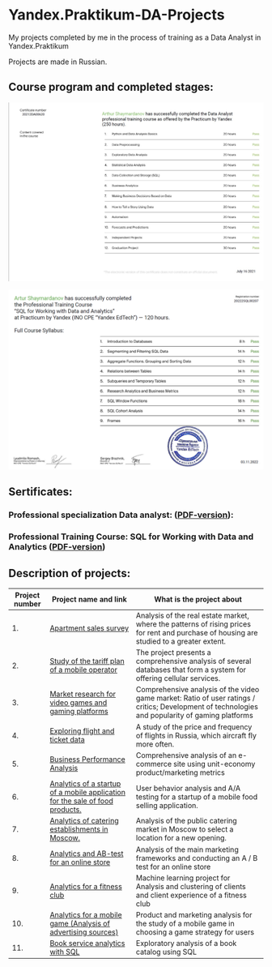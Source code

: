 # Yandex.Praktikum-DA-Projects
My projects completed by me in the process of training as a Data Analyst in Yandex.Praktikum

Projects are made in Russian.

## Course program and completed stages:
![Course program and completed stages](/sert_DA.jpg)

![Course program and completed stages](/sert_SQL.png)

## Sertificates:

### Professional specialization Data analyst: ([PDF-version](certificate/sert_SQL_YP.pdf)):

### Professional Training Course: SQL for Working with Data and Analytics ([PDF-version](certificate/sert_SQL_YP.pdf))

## Description of projects:
| Project number| Project name and link | What is the project about                                                     |
|---------------|-------------------|------------------------------------------------------------------|
|1.             | [Apartment sales survey](https://nbviewer.org/github/Gobberz/Yandex.Praktikum-DA-Projects/blob/main/Apartment%20sales%20survey/Apartment%20sales%20survey.ipynb)|Analysis of the real estate market, where the patterns of rising prices for rent and purchase of housing are studied to a greater extent.
|2.             | [Study of the tariff plan of a mobile operator](https://nbviewer.org/github/Gobberz/Yandex.Praktikum-DA-Projects/blob/main/Study%20of%20the%20tariff%20plan%20of%20a%20mobile%20operator/Study%20of%20the%20tariff%20plan%20of%20a%20mobile%20operator.ipynb) |The project presents a comprehensive analysis of several databases that form a system for offering cellular services.
|3.             | [Market research for video games and gaming platforms](https://nbviewer.org/github/Gobberz/Yandex.Praktikum-DA-Projects/blob/main/Market%20research%20for%20video%20games%20and%20gaming%20platforms/Market%20research%20for%20video%20games%20and%20gaming%20platforms.ipynb)|Comprehensive analysis of the video game market: Ratio of user ratings / critics; Development of technologies and popularity of gaming platforms
|4.             |[Exploring flight and ticket data](https://nbviewer.org/github/Gobberz/Yandex.Praktikum-DA-Projects/blob/main/Exploring%20flight%20and%20ticket%20data/Exploring%20flight%20and%20ticket%20data.ipynb)|A study of the price and frequency of flights in Russia, which aircraft fly more often.
|5.             | [Business Performance Analysis](https://nbviewer.org/github/Gobberz/Yandex.Praktikum-DA-Projects/blob/main/Business%20Performance%20Analysis/Business%20Performance%20Analysis.ipynb)| Comprehensive analysis of an e-commerce site using unit-economy product/marketing metrics
|6.             | [Analytics of a startup of a mobile application for the sale of food products.](https://nbviewer.org/github/Gobberz/Yandex.Praktikum-DA-Projects/blob/main/Analytics%20of%20a%20startup%20of%20a%20mobile%20application%20for%20the%20sale%20of%20food%20products./Analytics%20of%20a%20startup%20of%20a%20mobile%20application%20for%20the%20sale%20of%20food%20products..ipynb)| User behavior analysis and A/A testing for a startup of a mobile food selling application.
|7.             | [Analytics of catering establishments in Moscow.](https://nbviewer.org/github/Gobberz/Yandex.Praktikum-DA-Projects/blob/main/Analytics%20of%20catering%20establishments%20in%20Moscow./Analytics%20of%20catering%20establishments%20in%20Moscow..ipynb)| Analysis of the public catering market in Moscow to select a location for a new opening.
|8.             |[Analytics and AB-test for an online store](https://nbviewer.org/github/Gobberz/Yandex.Praktikum-DA-Projects/blob/main/Analytics%20and%20AB-test%20for%20an%20online%20store/Analytics%20and%20AB-test%20for%20an%20online%20store.ipynb)|Analysis of the main marketing frameworks and conducting an A / B test for an online store
|9.             |[Analytics for a fitness club](https://nbviewer.org/github/Gobberz/Yandex.Praktikum-DA-Projects/blob/main/Analytics%20for%20a%20fitness%20club/Analytics%20for%20a%20fitness%20club.ipynb)| Machine learning project for Analysis and clustering of clients and client experience of a fitness club
|10.            |[Analytics for a mobile game (Analysis of advertising sources)](https://nbviewer.org/github/Gobberz/Yandex.Praktikum-DA-Projects/blob/main/Analytics%20for%20a%20mobile%20game%20%28Analysis%20of%20advertising%20sources%29/Analytics%20of%20a%20startup%20of%20a%20mobile%20application%20for%20the%20sale%20of%20food%20products..ipynb)| Product and marketing analysis for the study of a mobile game in choosing a game strategy for users
|11.            |[Book service analytics with SQL](https://nbviewer.org/github/Gobberz/Yandex.Praktikum-DA-Projects/blob/main/Book%20service%20analytics%20with%20SQL/Book%20service%20analytics%20with%20SQL.ipynb)|Exploratory analysis of a book catalog using SQL
